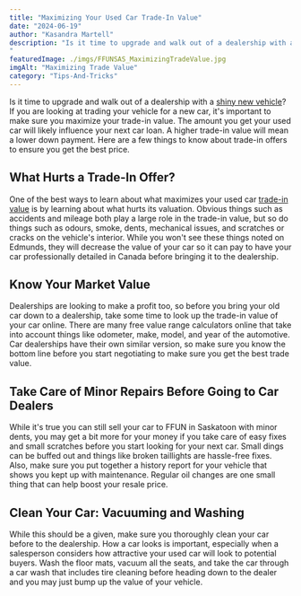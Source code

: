```yaml
---
title: "Maximizing Your Used Car Trade-In Value"
date: "2024-06-19"
author: "Kasandra Martell"
description: "Is it time to upgrade and walk out of a dealership with a shiny new vehicle? If you are looking at trading your vehicle for a new car, it's important to make sure you maximize your trade-in value. The amount you get your used car will likely influence your next car loan. A higher trade-in value will mean a lower down payment. Here are a few things to know about trade-in offers to ensure you get the best price.
"
featuredImage: ./imgs/FFUNSAS_MaximizingTradeValue.jpg
imgAlt: "Maximizing Trade Value"
category: "Tips-And-Tricks"
---
```


Is it time to upgrade and walk out of a dealership with a [shiny new vehicle](https://ffun.com/search-vehicles)? If you are looking at trading your vehicle for a new car, it's important to make sure you maximize your trade-in value. The amount you get your used car will likely influence your next car loan. A higher trade-in value will mean a lower down payment. Here are a few things to know about trade-in offers to ensure you get the best price.

## What Hurts a Trade-In Offer?

One of the best ways to learn about what maximizes your used car [trade-in value](https://ffun.com/trade-in) is by learning about what hurts its valuation. Obvious things such as accidents and mileage both play a large role in the trade-in value, but so do things such as odours, smoke, dents, mechanical issues, and scratches or cracks on the vehicle's interior. While you won't see these things noted on Edmunds, they will decrease the value of your car so it can pay to have your car professionally detailed in Canada before bringing it to the dealership.

## Know Your Market Value

Dealerships are looking to make a profit too, so before you bring your old car down to a dealership, take some time to look up the trade-in value of your car online. There are many free value range calculators online that take into account things like odometer, make, model, and year of the automotive. Car dealerships have their own similar version, so make sure you know the bottom line before you start negotiating to make sure you get the best trade value.

## Take Care of Minor Repairs Before Going to Car Dealers

While it's true you can still sell your car to FFUN in Saskatoon with minor dents, you may get a bit more for your money if you take care of easy fixes and small scratches before you start looking for your next car. Small dings can be buffed out and things like broken taillights are hassle-free fixes. Also, make sure you put together a history report for your vehicle that shows you kept up with maintenance. Regular oil changes are one small thing that can help boost your resale price.

## Clean Your Car: Vacuuming and Washing

While this should be a given, make sure you thoroughly clean your car before to the dealership. How a car looks is important, especially when a salesperson considers how attractive your used car will look to potential buyers. Wash the floor mats, vacuum all the seats, and take the car through a car wash that includes tire cleaning before heading down to the dealer and you may just bump up the value of your vehicle.
